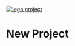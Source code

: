 [![lego project](https://img.shields.io/badge/powered%20by-lego-blue?logo=github)](https://github.com/melodysdreamj/lego)

# New Project